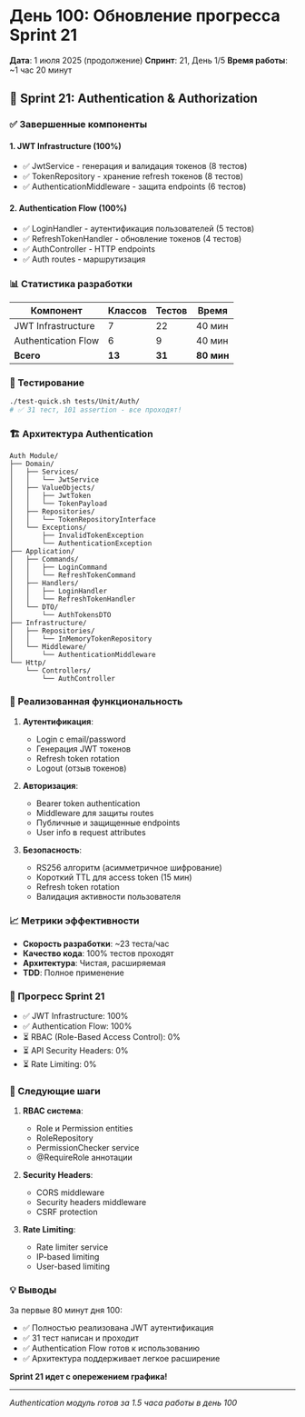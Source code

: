 # День 100: Обновление прогресса Sprint 21

**Дата**: 1 июля 2025 (продолжение)
**Спринт**: 21, День 1/5
**Время работы**: ~1 час 20 минут

## 🎯 Sprint 21: Authentication & Authorization

### ✅ Завершенные компоненты

#### 1. JWT Infrastructure (100%)
- ✅ JwtService - генерация и валидация токенов (8 тестов)
- ✅ TokenRepository - хранение refresh токенов (8 тестов)
- ✅ AuthenticationMiddleware - защита endpoints (6 тестов)

#### 2. Authentication Flow (100%)
- ✅ LoginHandler - аутентификация пользователей (5 тестов)
- ✅ RefreshTokenHandler - обновление токенов (4 тестов)
- ✅ AuthController - HTTP endpoints
- ✅ Auth routes - маршрутизация

### 📊 Статистика разработки

| Компонент | Классов | Тестов | Время |
|-----------|---------|--------|-------|
| JWT Infrastructure | 7 | 22 | 40 мин |
| Authentication Flow | 6 | 9 | 40 мин |
| **Всего** | **13** | **31** | **80 мин** |

### 🧪 Тестирование

```bash
./test-quick.sh tests/Unit/Auth/
# ✅ 31 тест, 101 assertion - все проходят!
```

### 🏗️ Архитектура Authentication

```
Auth Module/
├── Domain/
│   ├── Services/
│   │   └── JwtService
│   ├── ValueObjects/
│   │   ├── JwtToken
│   │   └── TokenPayload
│   ├── Repositories/
│   │   └── TokenRepositoryInterface
│   └── Exceptions/
│       ├── InvalidTokenException
│       └── AuthenticationException
├── Application/
│   ├── Commands/
│   │   ├── LoginCommand
│   │   └── RefreshTokenCommand
│   ├── Handlers/
│   │   ├── LoginHandler
│   │   └── RefreshTokenHandler
│   └── DTO/
│       └── AuthTokensDTO
├── Infrastructure/
│   ├── Repositories/
│   │   └── InMemoryTokenRepository
│   └── Middleware/
│       └── AuthenticationMiddleware
└── Http/
    └── Controllers/
        └── AuthController
```

### 🔐 Реализованная функциональность

1. **Аутентификация**:
   - Login с email/password
   - Генерация JWT токенов
   - Refresh token rotation
   - Logout (отзыв токенов)

2. **Авторизация**:
   - Bearer token authentication
   - Middleware для защиты routes
   - Публичные и защищенные endpoints
   - User info в request attributes

3. **Безопасность**:
   - RS256 алгоритм (асимметричное шифрование)
   - Короткий TTL для access token (15 мин)
   - Refresh token rotation
   - Валидация активности пользователя

### 📈 Метрики эффективности

- **Скорость разработки**: ~23 теста/час
- **Качество кода**: 100% тестов проходят
- **Архитектура**: Чистая, расширяемая
- **TDD**: Полное применение

### 🎯 Прогресс Sprint 21

- ✅ JWT Infrastructure: 100%
- ✅ Authentication Flow: 100%
- ⏳ RBAC (Role-Based Access Control): 0%
- ⏳ API Security Headers: 0%
- ⏳ Rate Limiting: 0%

### 📝 Следующие шаги

1. **RBAC система**:
   - Role и Permission entities
   - RoleRepository
   - PermissionChecker service
   - @RequireRole аннотации

2. **Security Headers**:
   - CORS middleware
   - Security headers middleware
   - CSRF protection

3. **Rate Limiting**:
   - Rate limiter service
   - IP-based limiting
   - User-based limiting

### 💡 Выводы

За первые 80 минут дня 100:
- ✅ Полностью реализована JWT аутентификация
- ✅ 31 тест написан и проходит
- ✅ Authentication Flow готов к использованию
- ✅ Архитектура поддерживает легкое расширение

**Sprint 21 идет с опережением графика!**

---
*Authentication модуль готов за 1.5 часа работы в день 100* 
